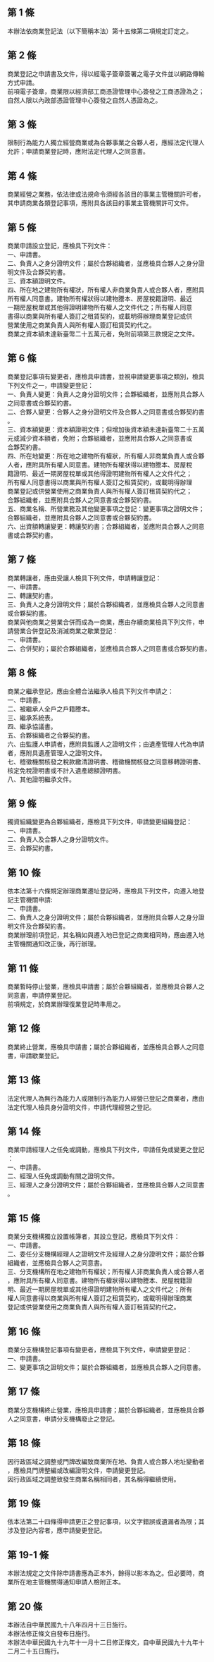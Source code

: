 第 1 條
-------
本辦法依商業登記法（以下簡稱本法）第十五條第二項規定訂定之。

第 2 條
-------
商業登記之申請書及文件，得以經電子簽章簽署之電子文件並以網路傳輸  
方式申請。  
前項電子簽章，商業限以經濟部工商憑證管理中心簽發之工商憑證為之；  
自然人限以內政部憑證管理中心簽發之自然人憑證為之。

第 3 條
-------
限制行為能力人獨立經營商業或為合夥事業之合夥人者，應經法定代理人  
允許；申請商業登記時，應附法定代理人之同意書。

第 4 條
-------
商業經營之業務，依法律或法規命令須經各該目的事業主管機關許可者，  
其申請商業各類登記事項，應附具各該目的事業主管機關許可文件。

第 5 條
-------
商業申請設立登記，應檢具下列文件：  
一、申請書。  
二、負責人之身分證明文件；屬於合夥組織者，並應檢具合夥人之身分證  
    明文件及合夥契約書。  
三、資本額證明文件。  
四、所在地之建物所有權狀，所有權人非商業負責人或合夥人者，應附具  
    所有權人同意書。建物所有權狀得以建物謄本、房屋稅籍證明、最近  
    一期房屋稅單或其他得證明建物所有權人之文件代之；所有權人同意  
    書得以商業與所有權人簽訂之租賃契約，或載明得辦理商業登記或供  
    營業使用之商業負責人與所有權人簽訂租賃契約代之。  
商業之資本額未達新臺幣二十五萬元者，免附前項第三款規定之文件。

第 6 條
-------
商業登記事項有變更者，應檢具申請書，並視申請變更事項之類別，檢具  
下列文件之一，申請變更登記：  
一、負責人變更：負責人之身分證明文件；合夥組織者，並應附具合夥人  
    之同意書或合夥契約書。  
二、合夥人變更：合夥人之身分證明文件及合夥人之同意書或合夥契約書  
    。  
三、資本額變更：資本額證明文件；但增加後資本額未達新臺幣二十五萬  
    元或減少資本額者，免附；合夥組織者，並應附具合夥人之同意書或  
    合夥契約書。  
四、所在地變更：所在地之建物所有權狀，所有權人非商業負責人或合夥  
    人者，應附具所有權人同意書。建物所有權狀得以建物謄本、房屋稅  
    籍證明、最近一期房屋稅單或其他得證明建物所有權人之文件代之；  
    所有權人同意書得以商業與所有權人簽訂之租賃契約，或載明得辦理  
    商業登記或供營業使用之商業負責人與所有權人簽訂租賃契約代之；  
    合夥組織者，並應附具合夥人之同意書或合夥契約書。  
五、商業名稱、所營業務及其他變更事項之登記：變更事項之證明文件；  
    合夥組織者，並應附具合夥人之同意書或合夥契約書。  
六、出資額轉讓變更：轉讓契約書；合夥組織者，並應附具合夥人之同意  
    書或合夥契約書。

第 7 條
-------
商業轉讓者，應由受讓人檢具下列文件，申請轉讓登記：  
一、申請書。  
二、轉讓契約書。  
三、負責人之身分證明文件；屬於合夥組織者，並應檢具合夥人之同意書  
    或合夥契約書。  
商業與他商業之營業合併而成為一商業，應由存續商業檢具下列文件，申  
請營業合併登記及消滅商業之歇業登記：  
一、申請書。  
二、合併契約；屬於合夥組織者，並應檢具合夥人之同意書或合夥契約書。

第 8 條
-------
商業之繼承登記，應由全體合法繼承人檢具下列文件申請之：  
一、申請書。  
二、被繼承人全戶之戶籍謄本。  
三、繼承系統表。  
四、繼承協議書。  
五、合夥組織者之合夥契約書。  
六、由監護人申請者，應附具監護人之證明文件；由遺產管理人代為申請  
    者，應附具遺產管理人之證明文件。  
七、稽徵機關核發之稅款繳清證明書、稽徵機關核發之同意移轉證明書、  
    核定免稅證明書或不計入遺產總額證明書。  
八、其他證明繼承文件。

第 9 條
-------
獨資組織變更為合夥組織者，應檢具下列文件，申請變更組織登記：  
一、申請書。  
二、負責人及合夥人之身分證明文件。  
三、合夥契約書。

第 10 條
--------
依本法第十六條規定辦理商業遷址登記時，應檢具下列文件，向遷入地登  
記主管機關申請:  
一、申請書。  
二、負責人之身分證明文件；屬於合夥組織者，並應附具合夥人之身分證  
    明文件及合夥契約書。  
商業辦理前項登記，其名稱如與遷入地已登記之商業相同時，應由遷入地  
主管機關通知改正後，再行辦理。

第 11 條
--------
商業暫時停止營業，應檢具申請書；屬於合夥組織者，並應檢具合夥人之  
同意書，申請停業登記。  
前項規定，於商業辦理復業登記時準用之。

第 12 條
--------
商業終止營業，應檢具申請書；屬於合夥組織者，並應檢具合夥人之同意  
書，申請歇業登記。

第 13 條
--------
法定代理人為無行為能力人或限制行為能力人經營已登記之商業者，應由  
法定代理人檢具身分證明文件，申請代理經營之登記。

第 14 條
--------
商業申請經理人之任免或調動，應檢具下列文件，申請任免或變更之登記  
：  
一、申請書。  
二、經理人任免或調動有關之證明文件。  
三、經理人之身分證明文件；屬於合夥組織者，並應檢具合夥人之同意書  
    。

第 15 條
--------
商業分支機構獨立設置帳簿者，其設立登記，應檢具下列文件：  
一、申請書。  
二、委任分支機構經理人之證明文件及經理人之身分證明文件；屬於合夥  
    組織者，並應檢具合夥人之同意書。  
三、分支機構所在地之建物所有權狀；所有權人非商業負責人或合夥人者  
    ，應附具所有權人同意書。建物所有權狀得以建物謄本、房屋稅籍證  
    明、最近一期房屋稅單或其他得證明建物所有權人之文件代之；所有  
    權人同意書得以商業與所有權人簽訂之租賃契約，或載明得辦理商業  
    登記或供營業使用之商業負責人與所有權人簽訂租賃契約代之。

第 16 條
--------
商業分支機構登記事項有變更者，應檢具下列文件，申請變更登記：  
一、申請書。  
二、變更事項之證明文件；屬於合夥組織者，並應檢具合夥人之同意書。

第 17 條
--------
商業分支機構終止營業，應檢具申請書；屬於合夥組織者，並應檢具合夥  
人之同意書，申請分支機構廢止之登記。

第 18 條
--------
因行政區域之調整或門牌改編致商業所在地、負責人或合夥人地址變動者  
，應檢具門牌整編或改編證明文件，申請變更登記。  
因行政區域之調整致發生商業名稱相同者，其名稱得繼續使用。

第 19 條
--------
依本法第二十四條得申請更正之登記事項，以文字錯誤或遺漏者為限；其  
涉及登記內容者，應申請變更登記。

第 19-1 條
----------
本辦法規定之文件除申請書應為正本外，餘得以影本為之。但必要時，商  
業所在地主管機關得通知申請人檢附正本。

第 20 條
--------
本辦法自中華民國九十八年四月十三日施行。  
本辦法修正條文自發布日施行。  
本辦法中華民國九十九年十一月十二日修正條文，自中華民國九十九年十  
二月二十五日施行。

